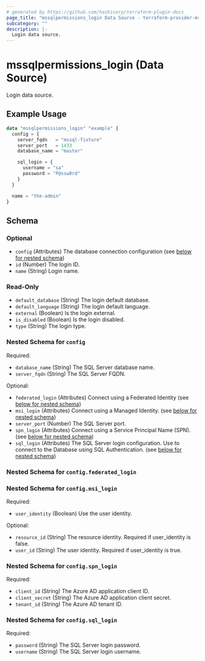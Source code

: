 ```yaml
---
# generated by https://github.com/hashicorp/terraform-plugin-docs
page_title: "mssqlpermissions_login Data Source - terraform-provider-mssqlpermissions"
subcategory: ""
description: |-
  Login data source.
---
```


# mssqlpermissions_login (Data Source)

Login data source.

## Example Usage

```terraform
data "mssqlpermissions_login" "example" {
  config = {
    server_fqdn   = "mssql-fixture"
    server_port   = 1433
    database_name = "master"

    sql_login = {
      username = "sa"
      password = "P@ssw0rd"
    }
  }

  name = "the-admin"
}
```

<!-- schema generated by tfplugindocs -->
## Schema

### Optional

- `config` (Attributes) The database connection configuration (see [below for nested schema](#nestedatt--config))
- `id` (Number) The login ID.
- `name` (String) Login name.

### Read-Only

- `default_database` (String) The login default database.
- `default_language` (String) The login default language.
- `external` (Boolean) Is the login external.
- `is_disabled` (Boolean) Is the login disabled.
- `type` (String) The login type.

<a id="nestedatt--config"></a>
### Nested Schema for `config`

Required:

- `database_name` (String) The SQL Server database name.
- `server_fqdn` (String) The SQL Server FQDN.

Optional:

- `federated_login` (Attributes) Connect using a Federated Identity (see [below for nested schema](#nestedatt--config--federated_login))
- `msi_login` (Attributes) Connect using a Managed Identity. (see [below for nested schema](#nestedatt--config--msi_login))
- `server_port` (Number) The SQL Server port.
- `spn_login` (Attributes) Connect using a Service Principal Name (SPN). (see [below for nested schema](#nestedatt--config--spn_login))
- `sql_login` (Attributes) The SQL Server login configuration. Use to connect to the Database using SQL Authentication. (see [below for nested schema](#nestedatt--config--sql_login))

<a id="nestedatt--config--federated_login"></a>
### Nested Schema for `config.federated_login`


<a id="nestedatt--config--msi_login"></a>
### Nested Schema for `config.msi_login`

Required:

- `user_identity` (Boolean) Use the user identity.

Optional:

- `resource_id` (String) The resource identity. Required if user_identity is false.
- `user_id` (String) The user identity. Required if user_identity is true.


<a id="nestedatt--config--spn_login"></a>
### Nested Schema for `config.spn_login`

Required:

- `client_id` (String) The Azure AD application client ID.
- `client_secret` (String) The Azure AD application client secret.
- `tenant_id` (String) The Azure AD tenant ID.


<a id="nestedatt--config--sql_login"></a>
### Nested Schema for `config.sql_login`

Required:

- `password` (String) The SQL Server login password.
- `username` (String) The SQL Server login username.
